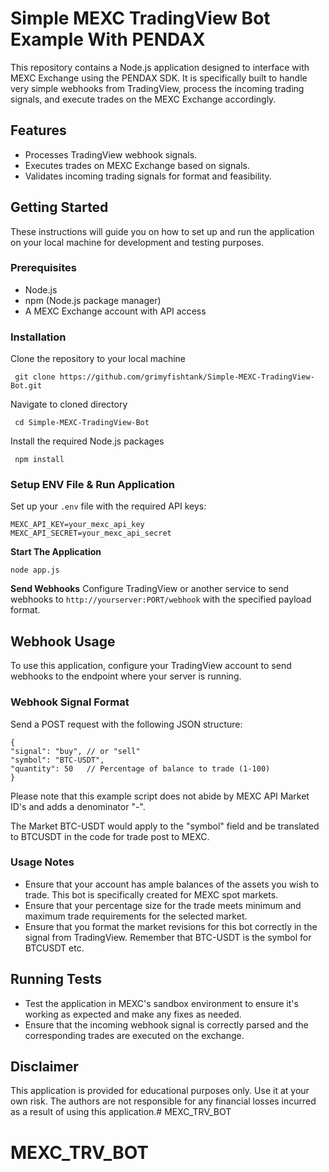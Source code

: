 # Simple MEXC TradingView Bot Example With PENDAX

This repository contains a Node.js application designed to interface with MEXC Exchange using the PENDAX SDK. It is specifically built to handle very simple webhooks from TradingView, process the incoming trading signals, and execute trades on the MEXC Exchange accordingly.

## Features

- Processes TradingView webhook signals.
- Executes trades on MEXC Exchange based on signals.
- Validates incoming trading signals for format and feasibility.

## Getting Started

These instructions will guide you on how to set up and run the application on your local machine for development and testing purposes.

### Prerequisites

- Node.js
- npm (Node.js package manager)
- A MEXC Exchange account with API access

### Installation

 Clone the repository to your local machine

     git clone https://github.com/grimyfishtank/Simple-MEXC-TradingView-Bot.git

 Navigate to cloned directory

     cd Simple-MEXC-TradingView-Bot
 
 Install the required Node.js packages

     npm install

### Setup ENV File & Run Application
Set up your `.env` file with the required API  keys:

    MEXC_API_KEY=your_mexc_api_key 
    MEXC_API_SECRET=your_mexc_api_secret

**Start The Application**

    node app.js

**Send Webhooks**
Configure TradingView or another service to send webhooks to `http://yourserver:PORT/webhook` with the specified payload format.

## Webhook Usage

To use this application, configure your TradingView account to send webhooks to the endpoint where your server is running.

### Webhook Signal Format

Send a POST request with the following JSON structure:


    {
    "signal": "buy", // or "sell"
    "symbol": "BTC-USDT",
    "quantity": 50   // Percentage of balance to trade (1-100)
    }

Please note that this example script does not abide by MEXC API Market ID's and adds a denominator "-".

The Market BTC-USDT would apply to the "symbol" field and be translated to BTCUSDT in the code for trade post to MEXC.

### Usage Notes

 - Ensure that your account has ample balances of the assets you wish to trade. This bot is specifically created for MEXC spot markets.
 - Ensure that your percentage size for the trade meets minimum and maximum trade requirements for the selected market.
 - Ensure that you format the market revisions for this bot correctly in the signal from TradingView. Remember that BTC-USDT is the symbol for BTCUSDT etc.

## Running Tests
-   Test the application in MEXC's sandbox environment to ensure it's working as expected and make any fixes as needed.
-   Ensure that the incoming webhook signal is correctly parsed and the corresponding trades are executed on the exchange.

## Disclaimer
This application is provided for educational purposes only. Use it at your own risk. The authors are not responsible for any financial losses incurred as a result of using this application.# MEXC_TRV_BOT
# MEXC_TRV_BOT
